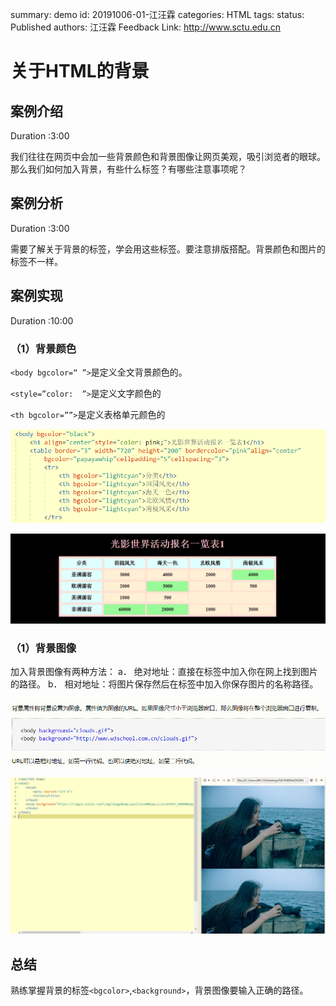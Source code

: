 summary: demo
id: 20191006-01-江汪霖
categories: HTML
tags: 
status: Published 
authors: 江汪霖
Feedback Link: http://www.sctu.edu.cn

# 关于HTML的背景

## 案例介绍
Duration :3:00

我们往往在网页中会加一些背景颜色和背景图像让网页美观，吸引浏览者的眼球。那么我们如何加入背景，有些什么标签？有哪些注意事项呢？

## 案例分析
Duration :3:00

需要了解关于背景的标签，学会用这些标签。要注意排版搭配。背景颜色和图片的标签不一样。

## 案例实现
Duration :10:00

### （1）背景颜色

`<body bgcolor=“ ”>`是定义全文背景颜色的。

`<style=”color:  ”>`是定义文字颜色的

`<th bgcolor=””>`是定义表格单元颜色的


![](/0002-案例库/codelabs/assets/20191006-01-江汪霖-01.png)

![](/0002-案例库/codelabs/assets/20191006-01-江汪霖-02.png)

### （1）背景图像
   加入背景图像有两种方法：
a．	绝对地址：直接在标签中加入你在网上找到图片的路径。
b．	相对地址：将图片保存然后在标签中加入你保存图片的名称路径。

![](/0002-案例库/codelabs/assets/20191006-01-江汪霖-03.png)

![](/0002-案例库/codelabs/assets/20191006-01-江汪霖-04.png)

## 总结
熟练掌握背景的标签`<bgcolor>`,`<background>`，背景图像要输入正确的路径。